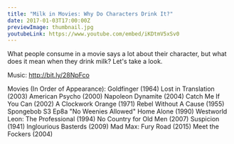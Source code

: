 ```yaml
---
title: "Milk in Movies: Why Do Characters Drink It?"
date: 2017-01-03T17:00:00Z
previewImage: thumbnail.jpg
youtubeLink: https://www.youtube.com/embed/iKDtmV5xSv0
---
```


What people consume in a movie says a lot about their character, but what does it mean when they drink milk? Let's take a look.

Music: http://bit.ly/28NpFco

Movies (In Order of Appearance):
Goldfinger (1964)
Lost in Translation (2003)
American Psycho (2000)
Napoleon Dynamite (2004)
Catch Me If You Can (2002)
A Clockwork Orange (1971)
Rebel Without A Cause (1955)
Spongebob S3 Ep8a "No Weenies Allowed"
Home Alone (1990)
Westworld
Leon: The Professional (1994)
No Country for Old Men (2007)
Suspicion (1941)
Inglourious Basterds (2009)
Mad Max: Fury Road (2015)
Meet the Fockers (2004)